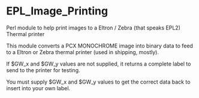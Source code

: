 # EPL_Image_Printing
Perl module to help print images to a Eltron / Zebra (that speaks EPL2) Thermal printer

This module converts a PCX MONOCHROME image into binary data to feed to a 
Eltron or Zebra thermal printer (used in shipping, mostly).

If $GW_x and $GW_y values are not supplied, it returns a complete label to send
to the printer for testing.  

You must supply $GW_x and $GW_y values to get the correct data back to insert into
your own label.
